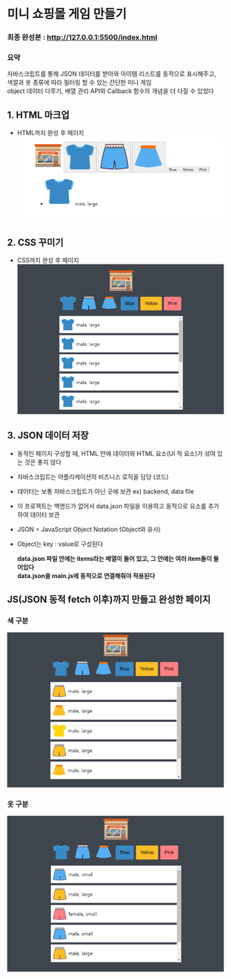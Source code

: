 # 미니 쇼핑몰 게임 만들기

### 최종 완성본 : http://127.0.0.1:5500/index.html <br>

### 요약 <br>

자바스크립트를 통해 JSON 데이터를 받아와 아이템 리스트를 동적으로 표시해주고,<br>
색깔과 옷 종류에 따라 필터링 할 수 있는 간단한 미니 게임<br>
object 데이터 다루기, 배열 관리 API와 Callback 함수의 개념을 더 다질 수 있었다

## 1. HTML 마크업

- HTML까지 완성 후 페이지
  ![html](./img/html.png)

## 2. CSS 꾸미기

- CSS까지 완성 후 페이지
  ![css](./img/css.png)

## 3. JSON 데이터 저장

- 동적인 페이지 구성할 때, HTML 안에 데이터와 HTML 요소(UI 적 요소)가 섞여 있는 것은 좋지 않다
- 자바스크립트는 어플리케이션의 비즈니스 로직을 담당 (코드)
- 데이터는 보통 자바스크립트가 아닌 곳에 보관 ex) backend, data file
- 이 프로젝트는 백엔드가 없어서 data.json 파일을 이용하고 동적으로 요소를 추가하여 데이터 보관
- JSON = JavaScript Object Notation (Object와 유사)
- Object는 key : value로 구성된다

  **data.json 파일 안에는 items라는 배열이 들어 있고, 그 안에는 여러 item들이 들어있다**<br>
  **data.json을 main.js에 동적으로 연결해줘야 적용된다**

## JS(JSON 동적 fetch 이후)까지 만들고 완성한 페이지

### 색 구분

![color](./img/color.png)

### 옷 구분

![cloth](./img/cloth.png)
